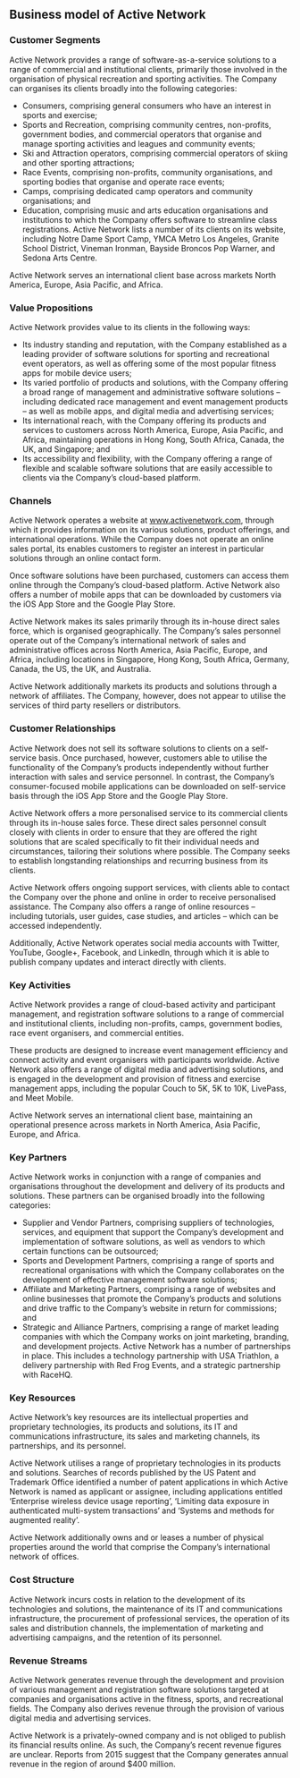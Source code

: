 Business model of Active Network
--------------------------------

 ### Customer Segments

 Active Network provides a range of software-as-a-service solutions to a range of commercial and institutional clients, primarily those involved in the organisation of physical recreation and sporting activities. The Company can organises its clients broadly into the following categories:

  * Consumers, comprising general consumers who have an interest in sports and exercise;
 * Sports and Recreation, comprising community centres, non-profits, government bodies, and commercial operators that organise and manage sporting activities and leagues and community events;
 * Ski and Attraction operators, comprising commercial operators of skiing and other sporting attractions;
 * Race Events, comprising non-profits, community organisations, and sporting bodies that organise and operate race events;
 * Camps, comprising dedicated camp operators and community organisations; and
 * Education, comprising music and arts education organisations and institutions to which the Company offers software to streamline class registrations.
  Active Network lists a number of its clients on its website, including Notre Dame Sport Camp, YMCA Metro Los Angeles, Granite School District, Vineman Ironman, Bayside Broncos Pop Warner, and Sedona Arts Centre.

 Active Network serves an international client base across markets North America, Europe, Asia Pacific, and Africa.

 ### Value Propositions

 Active Network provides value to its clients in the following ways:

  * Its industry standing and reputation, with the Company established as a leading provider of software solutions for sporting and recreational event operators, as well as offering some of the most popular fitness apps for mobile device users;
 * Its varied portfolio of products and solutions, with the Company offering a broad range of management and administrative software solutions – including dedicated race management and event management products – as well as mobile apps, and digital media and advertising services;
 * Its international reach, with the Company offering its products and services to customers across North America, Europe, Asia Pacific, and Africa, maintaining operations in Hong Kong, South Africa, Canada, the UK, and Singapore; and
 * Its accessibility and flexibility, with the Company offering a range of flexible and scalable software solutions that are easily accessible to clients via the Company’s cloud-based platform.
  ### Channels

 Active Network operates a website at www.activenetwork.com, through which it provides information on its various solutions, product offerings, and international operations. While the Company does not operate an online sales portal, its enables customers to register an interest in particular solutions through an online contact form.

 Once software solutions have been purchased, customers can access them online through the Company’s cloud-based platform. Active Network also offers a number of mobile apps that can be downloaded by customers via the iOS App Store and the Google Play Store.

 Active Network makes its sales primarily through its in-house direct sales force, which is organised geographically. The Company’s sales personnel operate out of the Company’s international network of sales and administrative offices across North America, Asia Pacific, Europe, and Africa, including locations in Singapore, Hong Kong, South Africa, Germany, Canada, the US, the UK, and Australia.

 Active Network additionally markets its products and solutions through a network of affiliates. The Company, however, does not appear to utilise the services of third party resellers or distributors.

 ### Customer Relationships

 Active Network does not sell its software solutions to clients on a self-service basis. Once purchased, however, customers able to utilise the functionality of the Company’s products independently without further interaction with sales and service personnel. In contrast, the Company’s consumer-focused mobile applications can be downloaded on self-service basis through the iOS App Store and the Google Play Store.

 Active Network offers a more personalised service to its commercial clients through its in-house sales force. These direct sales personnel consult closely with clients in order to ensure that they are offered the right solutions that are scaled specifically to fit their individual needs and circumstances, tailoring their solutions where possible. The Company seeks to establish longstanding relationships and recurring business from its clients.

 Active Network offers ongoing support services, with clients able to contact the Company over the phone and online in order to receive personalised assistance. The Company also offers a range of online resources – including tutorials, user guides, case studies, and articles – which can be accessed independently.

 Additionally, Active Network operates social media accounts with Twitter, YouTube, Google+, Facebook, and LinkedIn, through which it is able to publish company updates and interact directly with clients.

 ### Key Activities

 Active Network provides a range of cloud-based activity and participant management, and registration software solutions to a range of commercial and institutional clients, including non-profits, camps, government bodies, race event organisers, and commercial entities.

 These products are designed to increase event management efficiency and connect activity and event organisers with participants worldwide. Active Network also offers a range of digital media and advertising solutions, and is engaged in the development and provision of fitness and exercise management apps, including the popular Couch to 5K, 5K to 10K, LivePass, and Meet Mobile.

 Active Network serves an international client base, maintaining an operational presence across markets in North America, Asia Pacific, Europe, and Africa.

 ### Key Partners

 Active Network works in conjunction with a range of companies and organisations throughout the development and delivery of its products and solutions. These partners can be organised broadly into the following categories:

  * Supplier and Vendor Partners, comprising suppliers of technologies, services, and equipment that support the Company’s development and implementation of software solutions, as well as vendors to which certain functions can be outsourced;
 * Sports and Development Partners, comprising a range of sports and recreational organisations with which the Company collaborates on the development of effective management software solutions;
 * Affiliate and Marketing Partners, comprising a range of websites and online businesses that promote the Company’s products and solutions and drive traffic to the Company’s website in return for commissions; and
 * Strategic and Alliance Partners, comprising a range of market leading companies with which the Company works on joint marketing, branding, and development projects.
  Active Network has a number of partnerships in place. This includes a technology partnership with USA Triathlon, a delivery partnership with Red Frog Events, and a strategic partnership with RaceHQ.

 ### Key Resources

 Active Network’s key resources are its intellectual properties and proprietary technologies, its products and solutions, its IT and communications infrastructure, its sales and marketing channels, its partnerships, and its personnel.

 Active Network utilises a range of proprietary technologies in its products and solutions. Searches of records published by the US Patent and Trademark Office identified a number of patent applications in which Active Network is named as applicant or assignee, including applications entitled ‘Enterprise wireless device usage reporting’, ‘Limiting data exposure in authenticated multi-system transactions’ and ‘Systems and methods for augmented reality’.

 Active Network additionally owns and or leases a number of physical properties around the world that comprise the Company’s international network of offices.

 ### Cost Structure

 Active Network incurs costs in relation to the development of its technologies and solutions, the maintenance of its IT and communications infrastructure, the procurement of professional services, the operation of its sales and distribution channels, the implementation of marketing and advertising campaigns, and the retention of its personnel.

 ### Revenue Streams

 Active Network generates revenue through the development and provision of various management and registration software solutions targeted at companies and organisations active in the fitness, sports, and recreational fields. The Company also derives revenue through the provision of various digital media and advertising services.

 Active Network is a privately-owned company and is not obliged to publish its financial results online. As such, the Company’s recent revenue figures are unclear. Reports from 2015 suggest that the Company generates annual revenue in the region of around $400 million.